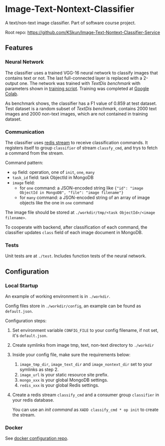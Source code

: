 # Image-Text-Nontext-Classifier

A text/non-text image classifier. Part of software course project.

Root repo: https://github.com/KSkun/Image-Text-Nontext-Classifier-Service

## Features

### Neural Network

The classifier uses a trained VGG-16 neural network to classify images that contains text or not. The last
full-connected layer is replaced with a 2-output one. The network was trained with *TextDis benchmark* with parameters
shown in [training script](src/net/net_train.py). Training was completed
at [Google Colab](https://colab.research.google.com/).

As benchmark shows, the classifier has a F1 value of 0.859 at test dataset. Test dataset is a random subset of *TextDis
benchmark*, contains 2000 text images and 2000 non-text images, which are not contained in training dataset.

### Communication

The classifier uses [redis stream](https://redis.io/topics/streams-intro) to receive classification commands. It
registers itself to group `classifier` of stream `classfy_cmd`, and trys to fetch a command from the stream.

Command pattern:

- `op` field: operation, one of `init`, `one`, `many`
- `task_id` field: task ObjectId in MongoDB
- `image` field:
    - for `one` command: a JSON-encoded string like `{"id": "image ObjectId in MongoDB", "file": "image filename"}`
    - for `many` command: a JSON-encoded string of an array of image objects like the one in `one` command

The image file should be stored at `./workdir/tmp/<task ObjectId>/<image filename>`.

To cooperate with backend, after classification of each command, the classifier updates `class` field of each image
document in MongoDB.

### Tests

Unit tests are at `./test`. Includes function tests of the neural network.

## Configuration

### Local Startup

An example of working environment is in `./workdir`.

Config files store in `./workdir/config`, an example can be found as `default.json`.

Configuration steps:

1. Set environment variable `CONFIG_FILE` to your config filename, if not set, it's `default.json`.
2. Create symlinks from image tmp, text, non-text directory to `./workdir`
3. Inside your config file, make sure the requirements below:
    1. `image_tmp_dir`, `image_text_dir` and `image_nontext_dir` set to your symlinks as step 2.
    2. `image_url` is your static resource site prefix.
    3. `mongo_xxx` is your global MongoDB settings.
    4. `redis_xxx` is your global Redis settings.
4. Create a redis stream `classify_cmd` and a consumer group `classifier` in your redis database.

   You can use an *init command* as `XADD classify_cmd * op init` to create the stream.

### Docker

See [docker configuration repo](https://github.com/KSkun/Image-Text-Nontext-Classifier-Service).